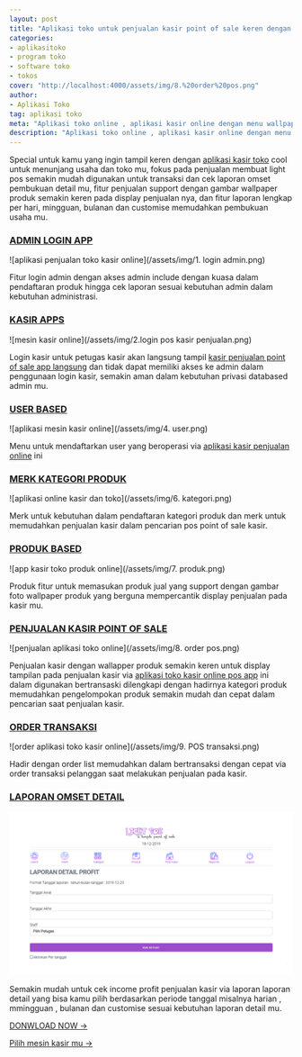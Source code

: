 ```yaml
---
layout: post
title: "Aplikasi toko untuk penjualan kasir point of sale keren dengan wallpaper produk"
categories: 
- aplikasitoko
- program toko
- software toko
- tokos
cover: "http://localhost:4000/assets/img/8.%20order%20pos.png"
author:
- Aplikasi Toko
tag: aplikasi toko
meta: "Aplikasi toko online , aplikasi kasir online dengan menu wallpaper foto produk untuk mesin kasir online mu"
description: "Aplikasi toko online , aplikasi kasir online dengan menu wallpaper foto produk untuk mesin kasir online mu"
---
```

Special untuk kamu yang ingin tampil keren dengan [aplikasi kasir toko](/aplikasitoko/2020/03/29/light.html) cool untuk menunjang usaha dan toko mu, fokus pada penjualan membuat light pos semakin mudah digunakan untuk transaksi dan cek laporan omset pembukuan detail mu, fitur penjualan support dengan gambar wallpaper produk semakin keren pada display penjualan nya, dan fitur laporan lengkap per hari, mingguan, bulanan dan customise memudahkan pembukuan usaha mu.



### **[ADMIN LOGIN APP](/aplikasitoko/2020/03/29/light.html)**

![aplikasi penjualan toko kasir online](/assets/img/1. login admin.png)

Fitur login admin dengan akses admin include dengan kuasa dalam pendaftaran produk hingga cek laporan sesuai kebutuhan admin dalam kebutuhan administrasi.





### **[KASIR APPS](/aplikasitoko/2020/03/29/light.html)**

![mesin kasir online](/assets/img/2.login pos kasir penjualan.png)

Login kasir untuk petugas kasir akan langsung tampil [kasir penjualan point of sale app langsung](/aplikasitoko/2020/03/29/light.html) dan tidak dapat memiliki akses ke admin dalam penggunaan login kasir, semakin aman dalam kebutuhan privasi databased admin mu.




### **[USER BASED](/aplikasitoko/2020/03/29/light.html)**

![aplikasi mesin kasir online](/assets/img/4. user.png)

Menu untuk mendaftarkan user yang beroperasi via [aplikasi kasir penjualan online](/aplikasitoko/2020/03/29/light.html) ini




### **[MERK KATEGORI PRODUK](/aplikasitoko/2020/03/29/light.html)**

![aplikasi online kasir dan toko](/assets/img/6. kategori.png)

Merk untuk kebutuhan dalam pendaftaran kategori produk dan merk untuk memudahkan penjualan kasir dalam pencarian pos point of sale kasir.




### **[PRODUK BASED](/aplikasitoko/2020/03/29/light.html)**

![app kasir toko produk online](/assets/img/7. produk.png)

Produk fitur untuk memasukan produk jual yang support dengan gambar foto wallpaper produk yang berguna mempercantik display penjualan pada kasir mu.





### **[PENJUALAN KASIR POINT OF SALE](/aplikasitoko/2020/03/29/light.html)**

![penjualan aplikasi toko online](/assets/img/8. order pos.png)

Penjualan kasir dengan wallapper produk semakin keren untuk display tampilan pada penjualan kasir via [aplikasi toko kasir online pos app](/aplikasitoko/2020/03/29/light.html) ini dalam digunakan bertransaski dilengkapi dengan hadirnya kategori produk memudahkan pengelompokan produk semakin mudah dan cepat dalam pencarian saat penjualan kasir.





### **[ORDER TRANSAKSI](/aplikasitoko/2020/03/29/light.html)**

![order aplikasi toko kasir online](/assets/img/9. POS transaksi.png)

Hadir dengan order list memudahkan dalam bertransaksi dengan cepat via order transaksi pelanggan saat melakukan penjualan pada kasir.




### **[LAPORAN OMSET DETAIL](/aplikasitoko/2020/03/29/light.html)**

![laporan aplikasi toko penjualan kasir](/assets/img/laporan.png)

Semakin mudah untuk cek income profit penjualan kasir via laporan laporan detail yang bisa kamu pilih berdasarkan periode tanggal misalnya harian , mmingguan , bulanan dan customise sesuai kebutuhan laporan detail mu.


[DONWLOAD NOW →](https://mesinkasir.github.io/e-catalog/LIGHT%20POS%20NEW%20FASHIONABLE%20POINT%20OF%20SALE.pdf)


[Pilih mesin kasir mu →](/hardware)
